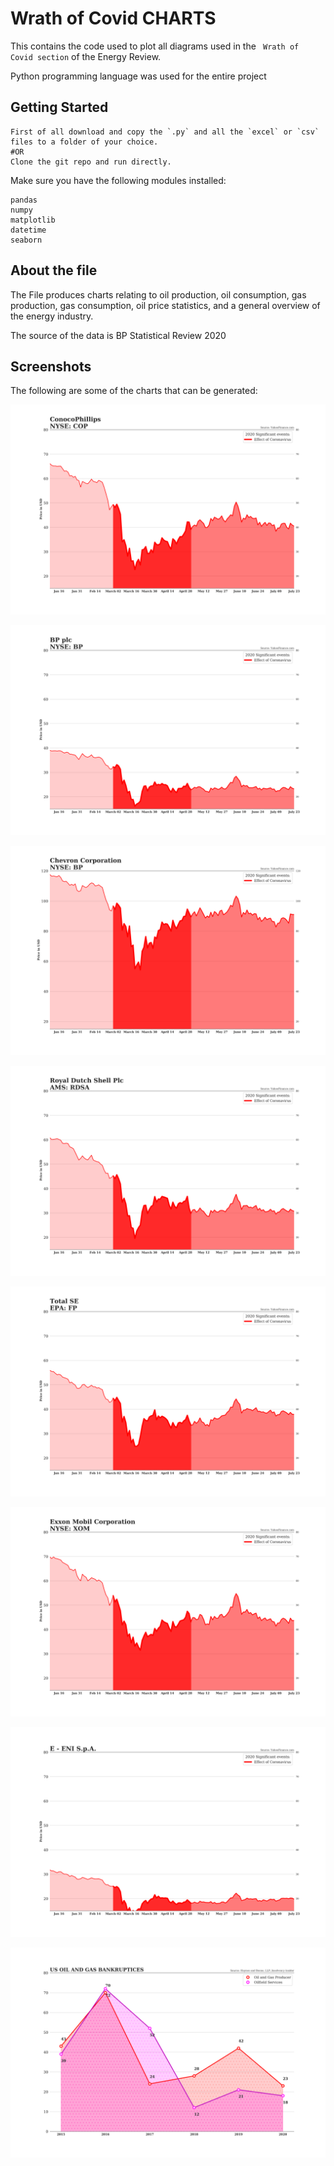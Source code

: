 # Wrath of Covid CHARTS

This contains the code used to plot all diagrams used in the ` Wrath of Covid section` of the Energy Review.

Python programming language was used for the entire project

## Getting Started

```
First of all download and copy the `.py` and all the `excel` or `csv` files to a folder of your choice.
#OR
Clone the git repo and run directly.
```
Make sure you have the following modules installed:
```
pandas
numpy
matplotlib
datetime
seaborn
```

## About the file

The File produces charts relating to oil production, oil consumption, gas production, gas consumption, oil price statistics, and a general overview of the energy industry.

The source of the data is BP Statistical Review 2020

## Screenshots

The following are some of the charts that can be generated:

![screenshot](charts/WrathofCovid.6.1.png)

![screenshot](charts/WrathofCovid.6.2.png)

![screenshot](charts/WrathofCovid.6.3.png)

![screenshot](charts/WrathofCovid.6.4.png)

![screenshot](charts/WrathofCovid.6.5.png)

![screenshot](charts/WrathofCovid.6.6.png)

![screenshot](charts/WrathofCovid.6.7.png)

![screenshot](charts/WrathofCovid.6.8.png)
